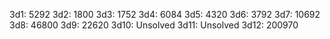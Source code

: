 3d1: 5292
3d2: 1800
3d3: 1752
3d4: 6084
3d5: 4320
3d6: 3792
3d7: 10692
3d8: 46800
3d9: 22620
3d10: Unsolved
3d11: Unsolved
3d12: 200970